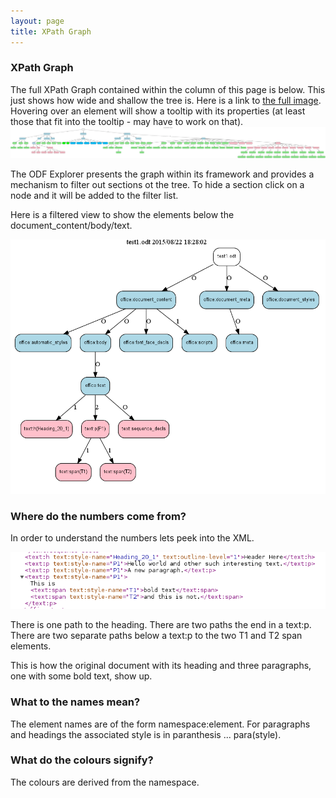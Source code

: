 ```yaml
---
layout: page
title: XPath Graph
---
```

### XPath Graph


The full XPath Graph contained within the column of this page is below.
This just shows how wide and shallow the tree is.
Here is a link to [the full image](/images/xpathgraph.svg).
Hovering over an element will show a tooltip with its properties (at least those that fit into the tooltip - may have to work on that).
![xpathgraphfull](/images/xpathgraph.svg)

The ODF Explorer presents the graph within its framework and provides a mechanism to filter out sections ot the tree.
To hide a section click on a node and it will be added to the filter list.

Here is a filtered view to show the elements below the document_content/body/text.

![filtered](/images/test1DocFilteredContent.png)

### Where do the numbers come from?

In order to understand the numbers lets peek into the XML.

![contentXML](/images/test1DocParaXML.png)

There is one path to the heading.
There are two paths the end in a text:p.
There are two separate paths below a text:p to the two T1 and T2 span elements.

This is how the original document with its heading and three paragraphs, one with some bold text, show up.

### What to the names mean?

The element names are of the form namespace:element.
For paragraphs and headings the associated style is in paranthesis \... para(style).

### What do the colours signify?

The colours are derived from the namespace.



